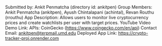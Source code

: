 Submitted by: Ankit Penmatcha (directory id: ankitpen)
Group Members: Ankit Penmatcha (ankitpen), Ayush Chintalapani (achintal), Revan Routhu (rrouthu)
App Description: Allows users to monitor live cryptocurrency prices and create watchlists per user with target prices.
YouTube Video Demo Link:
APIs: CoinGecko (https://www.coingecko.com/en/api)
Contact Email: ankitpen@terpmail.umd.edu
Deployed App Link: https://crypto-tracker-proj.onrender.com